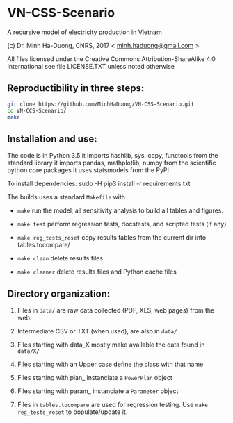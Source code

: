 # VN-CSS-Scenario
A recursive model of electricity production in Vietnam

(c) Dr. Minh Ha-Duong, CNRS, 2017  < minh.haduong@gmail.com >

All files licensed under the  Creative Commons Attribution-ShareAlike 4.0 International
see file LICENSE.TXT unless noted otherwise


## Reproductibility in three steps:
```bash
git clone https://github.com/MinhHaDuong/VN-CSS-Scenario.git
cd VN-CCS-Scenario/ 
make
```

## Installation and use:

 The code is in Python 3.5
it imports  hashlib, sys, copy, functools  from the standard library
it imports  pandas, mathplotlib, numpy  from the scientific python core packages
it uses statsmodels from the PyPI

To install dependencies:
sudo -H pip3 install -r requirements.txt

The builds uses a standard  `Makefile`  with

+  `make`         run the model, all sensitivity analysis to build all tables and figures.

+  `make test`    perform regression tests, docstests, and scripted tests (if any)

+  `make reg_tests_reset`   copy results tables from the current dir into tables.tocompare/

+  `make clean`   delete results files

+  `make cleaner` delete results files and Python cache files


## Directory organization:

1. Files in `data/` are raw data collected (PDF, XLS, web pages) from the web.

2. Intermediate CSV or TXT (when used), are also in `data/`

3. Files starting with data_X mostly make available the data found in `data/X/`

4. Files starting with an Upper case define the class with that name

5. Files starting with plan_ instanciate a `PowerPlan` object

6. Files starting with param_ instanciate a `Parameter` object

7. Files in `tables.tocompare` are used for regression testing. Use `make reg_tests_reset` to populate/update it.

